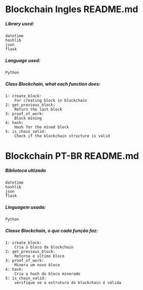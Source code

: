 Blockchain Ingles README.md
======================================================================

##### Library used:
	datetime
	hashlib
	json
	flask
	
##### Language used:
	Python
##### Class Blockchain, what each function does:
	1: create_block:
		For creating block in blockchain
	2: get_previous_block:
		Return the last block
	3: proof_of_work:
		Block mining
	4: hash:
		Hash for the mined block
	5: is_chain_valid:
		Check if the blockchain structure is valid

Blockchain PT-BR README.md
======================================================================			

##### Biblioteca ultizada
	datetime
	hashlib
	json
	flask
	
##### Linguagem usada:
	Python

##### Classe Blockchain, o que cada função faz:
	1: create_block:
		Cria o bloco da blockchain
	2: get_previous_block:
		Retorna o ultimo bloco
	3: proof_of_work:
		Minera um novo bloco
	4: hash:
		Cria a hash do bloco minerado
	5: is_chain_valid:
		verifique se a estrutura do blockchain é válida

